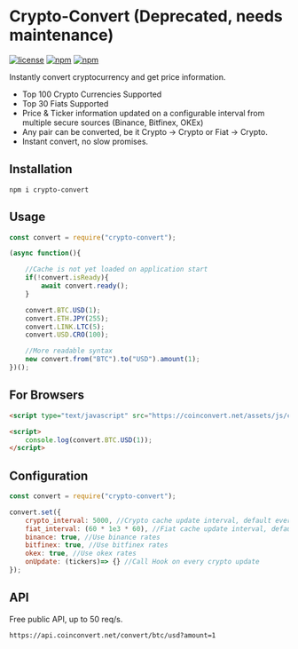   
# Crypto-Convert (Deprecated, needs maintenance)
[![license](https://img.shields.io/github/license/elis-k/crypto-convert)](https://github.com/elis-k/crypto-convert/blob/master/LICENSE)
[![npm](https://img.shields.io/npm/v/crypto-convert)](https://www.npmjs.com/package/crypto-convert)
[![npm](https://img.shields.io/npm/dw/crypto-convert)](https://www.npmjs.com/package/crypto-convert)

Instantly convert cryptocurrency and get price information. 

- Top 100 Crypto Currencies Supported
- Top  30 Fiats Supported
- Price & Ticker information updated on a configurable interval from multiple secure sources (Binance, Bitfinex, OKEx)
- Any pair can be converted, be it Crypto -> Crypto or Fiat -> Crypto.
- Instant convert, no slow promises.

## Installation
`npm i crypto-convert`


## Usage
```javascript
const convert = require("crypto-convert");

(async function(){

	//Cache is not yet loaded on application start
	if(!convert.isReady){
		await convert.ready();
	}

	convert.BTC.USD(1);
	convert.ETH.JPY(255);
	convert.LINK.LTC(5);
	convert.USD.CRO(100);

	//More readable syntax
	new convert.from("BTC").to("USD").amount(1);
})();

```

## For Browsers
```html
<script type="text/javascript" src="https://coinconvert.net/assets/js/crypto-convert.min.js"></script>

<script>
	console.log(convert.BTC.USD(1));
</script>
``` 

## Configuration

```javascript
const convert = require("crypto-convert");

convert.set({
	crypto_interval: 5000, //Crypto cache update interval, default every 5 seconds
	fiat_interval: (60 * 1e3 * 60), //Fiat cache update interval, default every 1 hour
	binance: true, //Use binance rates
	bitfinex: true, //Use bitfinex rates
	okex: true, //Use okex rates
	onUpdate: (tickers)=> {} //Call Hook on every crypto update	
});

```


## API

Free public API, up to 50 req/s.

`https://api.coinconvert.net/convert/btc/usd?amount=1`

